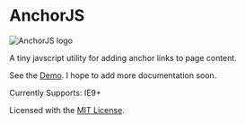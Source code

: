 AnchorJS
========

<img alt="AnchorJS logo" src="http://bryanbraun.com/sites/default/files/anchorjs_logo.png" />

A tiny javscript utility for adding anchor links to page content.

See the [Demo](http://bryanbraun.github.io/anchorjs/). I hope to add more documentation soon.

Currently Supports: IE9+

Licensed with the [MIT License](http://opensource.org/licenses/MIT).
